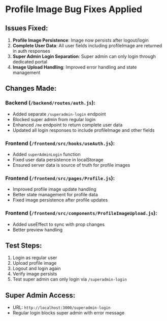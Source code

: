 # Profile Image Bug Fixes Applied

## Issues Fixed:

1. **Profile Image Persistence**: Image now persists after logout/login
2. **Complete User Data**: All user fields including profileImage are returned in auth responses
3. **Super Admin Login Separation**: Super admin can only login through dedicated portal
4. **Image Upload Handling**: Improved error handling and state management

## Changes Made:

### Backend (`/backend/routes/auth.js`):
- Added separate `/superadmin-login` endpoint
- Blocked super admin from regular login
- Enhanced `/me` endpoint to return complete user data
- Updated all login responses to include profileImage and other fields

### Frontend (`/frontend/src/hooks/useAuth.js`):
- Added `superAdminLogin` function
- Fixed user data persistence in localStorage
- Ensured server data is source of truth for profile images

### Frontend (`/frontend/src/pages/Profile.js`):
- Improved profile image update handling
- Better state management for profile data
- Fixed image persistence after profile updates

### Frontend (`/frontend/src/components/ProfileImageUpload.js`):
- Added useEffect to sync with prop changes
- Better preview handling

## Test Steps:
1. Login as regular user
2. Upload profile image
3. Logout and login again
4. Verify image persists
5. Test super admin can only login via `/superadmin-login`

## Super Admin Access:
- URL: `http://localhost:3000/superadmin-login`
- Regular login blocks super admin with error message
